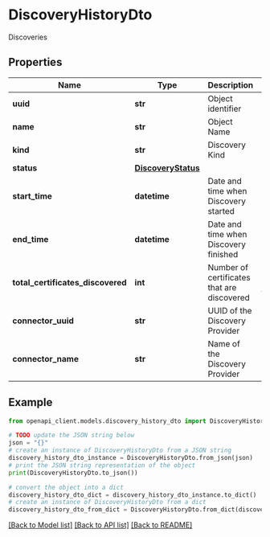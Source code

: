 # DiscoveryHistoryDto

Discoveries

## Properties

Name | Type | Description | Notes
------------ | ------------- | ------------- | -------------
**uuid** | **str** | Object identifier | 
**name** | **str** | Object Name | 
**kind** | **str** | Discovery Kind | 
**status** | [**DiscoveryStatus**](DiscoveryStatus.md) |  | 
**start_time** | **datetime** | Date and time when Discovery started | [optional] 
**end_time** | **datetime** | Date and time when Discovery finished | [optional] 
**total_certificates_discovered** | **int** | Number of certificates that are discovered | [optional] [default to 0]
**connector_uuid** | **str** | UUID of the Discovery Provider | 
**connector_name** | **str** | Name of the Discovery Provider | 

## Example

```python
from openapi_client.models.discovery_history_dto import DiscoveryHistoryDto

# TODO update the JSON string below
json = "{}"
# create an instance of DiscoveryHistoryDto from a JSON string
discovery_history_dto_instance = DiscoveryHistoryDto.from_json(json)
# print the JSON string representation of the object
print(DiscoveryHistoryDto.to_json())

# convert the object into a dict
discovery_history_dto_dict = discovery_history_dto_instance.to_dict()
# create an instance of DiscoveryHistoryDto from a dict
discovery_history_dto_from_dict = DiscoveryHistoryDto.from_dict(discovery_history_dto_dict)
```
[[Back to Model list]](../README.md#documentation-for-models) [[Back to API list]](../README.md#documentation-for-api-endpoints) [[Back to README]](../README.md)


